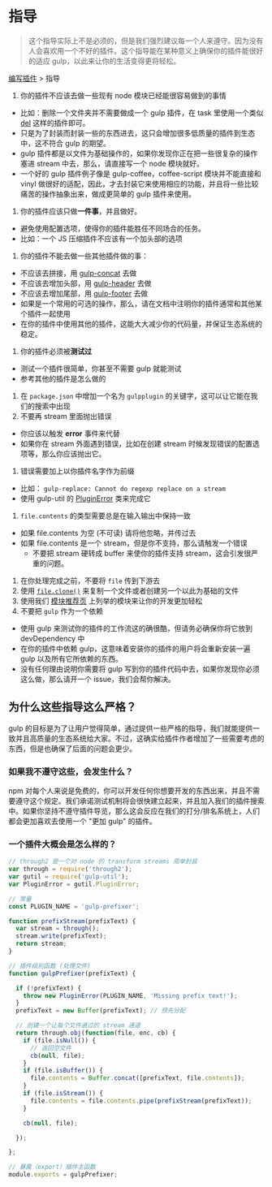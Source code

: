 # 指导

> 这个指导实际上不是必须的，但是我们强烈建议每一个人来遵守。因为没有人会喜欢用一个不好的插件。这个指导能在某种意义上确保你的插件能很好的适应 gulp，以此来让你的生活变得更将轻松。

[编写插件](README.md) > 指导

1. 你的插件不应该去做一些现有 node 模块已经能很容易做到的事情
  - 比如：删除一个文件夹并不需要做成一个 gulp 插件，在 task 里使用一个类似 [del](https://github.com/sindresorhus/del) 这样的插件即可。
  - 只是为了封装而封装一些的东西进去，这只会增加很多低质量的插件到生态中，这不符合 gulp 的期望。
  - gulp 插件都是以文件为基础操作的，如果你发现你正在把一些很复杂的操作塞进 stream 中去，那么，请直接写一个 node 模块就好。
  - 一个好的 gulp 插件例子像是 gulp-coffee，coffee-script 模块并不能直接和 vinyl 做很好的适配，因此，才去封装它来使用相应的功能，并且将一些比较痛苦的操作抽象出来，做成更简单的 gulp 插件来使用。
1. 你的插件应该只做**一件事**，并且做好。
  - 避免使用配置选项，使得你的插件能胜任不同场合的任务。
  - 比如：一个 JS 压缩插件不应该有一个加头部的选项
1. 你的插件不能去做一些其他插件做的事：
  - 不应该去拼接，用 [gulp-concat](https://github.com/contra/gulp-concat) 去做
  - 不应该去增加头部，用 [gulp-header](https://github.com/godaddy/gulp-header) 去做
  - 不应该去增加尾部，用 [gulp-footer](https://github.com/godaddy/gulp-footer) 去做
  - 如果是一个常用的可选的操作，那么，请在文档中注明你的插件通常和其他某个插件一起使用
  - 在你的插件中使用其他的插件，这能大大减少你的代码量，并保证生态系统的稳定。
1. 你的插件必须被**测试过**
  - 测试一个插件很简单，你甚至不需要 gulp 就能测试
  - 参考其他的插件是怎么做的
1.  在 `package.json` 中增加一个名为 `gulpplugin` 的关键字，这可以让它能在我们的搜索中出现
1. 不要再 stream 里面抛出错误
  - 你应该以触发 **error** 事件来代替
  - 如果你在 stream 外面遇到错误，比如在创建 stream 时候发现错误的配置选项等，那么你应该抛出它。
1. 错误需要加上以你插件名字作为前缀
  - 比如： `gulp-replace: Cannot do regexp replace on a stream`
  - 使用 gulp-util 的 [PluginError](https://github.com/gulpjs/gulp-util#new-pluginerrorpluginname-message-options) 类来完成它
1. `file.contents` 的类型需要总是在输入输出中保持一致
  - 如果 file.contents 为空 (不可读) 请将他忽略，并传过去
  - 如果 file.contents 是一个 stream，但是你不支持，那么请触发一个错误
    - 不要把 stream 硬转成 buffer 来使你的插件支持 stream，这会引发很严重的问题。
1. 在你处理完成之前，不要将 `file` 传到下游去
1. 使用 [`file.clone()`](https://github.com/gulpjs/vinyl#clone) 来复制一个文件或者创建另一个以此为基础的文件
1. 使用我们 [模块推荐页](recommended-modules.md) 上列举的模块来让你的开发更加轻松
1. 不要把 `gulp` 作为一个依赖
  - 使用 gulp 来测试你的插件的工作流这的确很酷，但请务必确保你将它放到 devDependency 中
  - 在你的插件中依赖 gulp，这意味着安装你的插件的用户将会重新安装一遍 gulp 以及所有它所依赖的东西。
  - 没有任何理由说明你需要将 gulp 写到你的插件代码中去，如果你发现你必须这么做，那么请开一个 issue，我们会帮你解决。

## 为什么这些指导这么严格？

gulp 的目标是为了让用户觉得简单，通过提供一些严格的指导，我们就能提供一致并且高质量的生态系统给大家。不过，这确实给插件作者增加了一些需要考虑的东西，但是也确保了后面的问题会更少。

### 如果我不遵守这些，会发生什么？

npm 对每个人来说是免费的，你可以开发任何你想要开发的东西出来，并且不需要遵守这个规定。我们承诺测试机制将会很快建立起来，并且加入我们的插件搜索中。如果你坚持不遵守插件导览，那么这会反应在我们的打分/排名系统上，人们都会更加喜欢去使用一个 "更加 gulp" 的插件。

### 一个插件大概会是怎么样的？

```js
// through2 是一个对 node 的 transform streams 简单封装
var through = require('through2');
var gutil = require('gulp-util');
var PluginError = gutil.PluginError;

// 常量
const PLUGIN_NAME = 'gulp-prefixer';

function prefixStream(prefixText) {
  var stream = through();
  stream.write(prefixText);
  return stream;
}

// 插件级别函数 (处理文件)
function gulpPrefixer(prefixText) {

  if (!prefixText) {
    throw new PluginError(PLUGIN_NAME, 'Missing prefix text!');
  }
  prefixText = new Buffer(prefixText); // 预先分配

  // 创建一个让每个文件通过的 stream 通道
  return through.obj(function(file, enc, cb) {
    if (file.isNull()) {
      // 返回空文件
      cb(null, file);
    }
    if (file.isBuffer()) {
      file.contents = Buffer.concat([prefixText, file.contents]);
    }
    if (file.isStream()) {
      file.contents = file.contents.pipe(prefixStream(prefixText));
    }

    cb(null, file);

  });

};

// 暴露（export）插件主函数
module.exports = gulpPrefixer;
```
